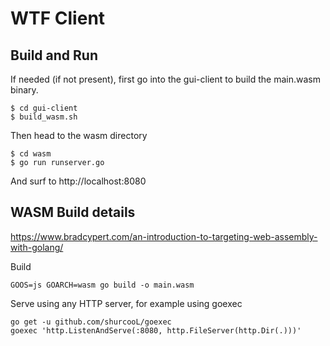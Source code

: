 # WTF Client

## Build and Run
If needed (if not present), first go into the gui-client to build the main.wasm binary.

    $ cd gui-client
    $ build_wasm.sh

Then head to the wasm directory

    $ cd wasm
    $ go run runserver.go

And surf to http://localhost:8080

## WASM Build details

https://www.bradcypert.com/an-introduction-to-targeting-web-assembly-with-golang/

Build

    GOOS=js GOARCH=wasm go build -o main.wasm

Serve using any HTTP server, for example using goexec 

    go get -u github.com/shurcooL/goexec
    goexec 'http.ListenAndServe(:8080, http.FileServer(http.Dir(.)))'
